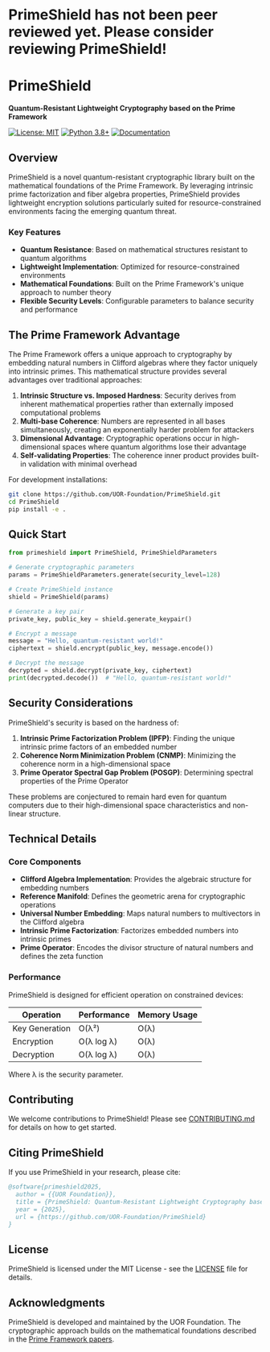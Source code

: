 # PrimeShield has not been peer reviewed yet. Please consider reviewing PrimeShield!

# PrimeShield

**Quantum-Resistant Lightweight Cryptography based on the Prime Framework**

[![License: MIT](https://img.shields.io/badge/License-MIT-blue.svg)](https://opensource.org/licenses/MIT)
[![Python 3.8+](https://img.shields.io/badge/python-3.8+-blue.svg)](https://www.python.org/downloads/)
[![Documentation](https://img.shields.io/badge/docs-latest-brightgreen.svg)](https://uor-foundation.github.io/PrimeShield/)

</div>

## Overview

PrimeShield is a novel quantum-resistant cryptographic library built on the mathematical foundations of the Prime Framework. By leveraging intrinsic prime factorization and fiber algebra properties, PrimeShield provides lightweight encryption solutions particularly suited for resource-constrained environments facing the emerging quantum threat.

### Key Features

- **Quantum Resistance**: Based on mathematical structures resistant to quantum algorithms
- **Lightweight Implementation**: Optimized for resource-constrained environments
- **Mathematical Foundations**: Built on the Prime Framework's unique approach to number theory
- **Flexible Security Levels**: Configurable parameters to balance security and performance

## The Prime Framework Advantage

The Prime Framework offers a unique approach to cryptography by embedding natural numbers in Clifford algebras where they factor uniquely into intrinsic primes. This mathematical structure provides several advantages over traditional approaches:

1. **Intrinsic Structure vs. Imposed Hardness**: Security derives from inherent mathematical properties rather than externally imposed computational problems
2. **Multi-base Coherence**: Numbers are represented in all bases simultaneously, creating an exponentially harder problem for attackers
3. **Dimensional Advantage**: Cryptographic operations occur in high-dimensional spaces where quantum algorithms lose their advantage
4. **Self-validating Properties**: The coherence inner product provides built-in validation with minimal overhead


For development installations:

```bash
git clone https://github.com/UOR-Foundation/PrimeShield.git
cd PrimeShield
pip install -e .
```

## Quick Start

```python
from primeshield import PrimeShield, PrimeShieldParameters

# Generate cryptographic parameters
params = PrimeShieldParameters.generate(security_level=128)

# Create PrimeShield instance
shield = PrimeShield(params)

# Generate a key pair
private_key, public_key = shield.generate_keypair()

# Encrypt a message
message = "Hello, quantum-resistant world!"
ciphertext = shield.encrypt(public_key, message.encode())

# Decrypt the message
decrypted = shield.decrypt(private_key, ciphertext)
print(decrypted.decode())  # "Hello, quantum-resistant world!"
```

## Security Considerations

PrimeShield's security is based on the hardness of:

1. **Intrinsic Prime Factorization Problem (IPFP)**: Finding the unique intrinsic prime factors of an embedded number
2. **Coherence Norm Minimization Problem (CNMP)**: Minimizing the coherence norm in a high-dimensional space
3. **Prime Operator Spectral Gap Problem (POSGP)**: Determining spectral properties of the Prime Operator

These problems are conjectured to remain hard even for quantum computers due to their high-dimensional space characteristics and non-linear structure.

## Technical Details

### Core Components

- **Clifford Algebra Implementation**: Provides the algebraic structure for embedding numbers
- **Reference Manifold**: Defines the geometric arena for cryptographic operations
- **Universal Number Embedding**: Maps natural numbers to multivectors in the Clifford algebra
- **Intrinsic Prime Factorization**: Factorizes embedded numbers into intrinsic primes
- **Prime Operator**: Encodes the divisor structure of natural numbers and defines the zeta function

### Performance

PrimeShield is designed for efficient operation on constrained devices:

| Operation | Performance | Memory Usage |
|-----------|-------------|--------------|
| Key Generation | O(λ²) | O(λ) |
| Encryption | O(λ log λ) | O(λ) |
| Decryption | O(λ log λ) | O(λ) |

Where λ is the security parameter.

## Contributing

We welcome contributions to PrimeShield! Please see [CONTRIBUTING.md](https://github.com/UOR-Foundation/PrimeShield/blob/main/CONTRIBUTING.md) for details on how to get started.

## Citing PrimeShield

If you use PrimeShield in your research, please cite:

```bibtex
@software{primeshield2025,
  author = {{UOR Foundation}},
  title = {PrimeShield: Quantum-Resistant Lightweight Cryptography based on the Prime Framework},
  year = {2025},
  url = {https://github.com/UOR-Foundation/PrimeShield}
}
```

## License

PrimeShield is licensed under the MIT License - see the [LICENSE](https://github.com/UOR-Foundation/PrimeShield/blob/main/LICENSE) file for details.

## Acknowledgments

PrimeShield is developed and maintained by the UOR Foundation. The cryptographic approach builds on the mathematical foundations described in the [Prime Framework papers](https://gist.github.com/afflom/4e13022cc85aaccb93f2438158457ec4#file-intro-md).
